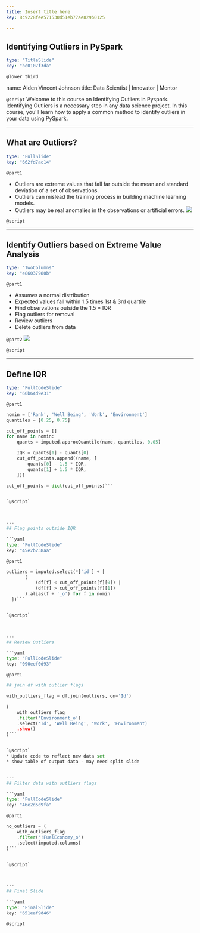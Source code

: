 ```yaml
---
title: Insert title here
key: 8c9228fee571530d51eb77ae829b0125

---
```

## Identifying Outliers in PySpark

```yaml
type: "TitleSlide"
key: "be0107f3da"
```

`@lower_third`

name: Aiden Vincent Johnson
title: Data Scientist | Innovator | Mentor


`@script`
Welcome to this course on Identifying Outliers in Pyspark. Identifying Outliers is a necessary step in any data science project. In this course, you'll learn how to apply a common method to identify outliers in your data using PySpark.


---
## What are Outliers?

```yaml
type: "FullSlide"
key: "662fd7ac14"
```

`@part1`
- Outliers are extreme values that fall far outside the mean and standard deviation of a set of observations.
- Outliers can mislead the training process in building machine learning models.
- Outliers may be real anomalies in the observations or artificial errors.
![](https://assets.datacamp.com/production/repositories/4360/datasets/4de2e3ca5ffa48ca1b2f931e7867ca462701dd76/outputpoly-1.png)


`@script`



---
## Identify Outliers based on Extreme Value Analysis

```yaml
type: "TwoColumns"
key: "e86037980b"
```

`@part1`
- Assumes a normal distribution
- Expected values fall within 1.5 times 1st & 3rd quartile
- Find observations outside the 1.5 * IQR
- Flag outliers for removal
- Review outliers
- Delete outliers from data


`@part2`
![](https://assets.datacamp.com/production/repositories/4360/datasets/09a5b441a0d3158dc1cbe8cfb35f1dc67b480a32/Screen%20Shot%202019-01-01%20at%207.50.41%20PM.png)


`@script`



---
## Define IQR

```yaml
type: "FullCodeSlide"
key: "60b64d9e31"
```

`@part1`
```python
nomin = ['Rank', 'Well Being', 'Work', 'Environment']
quantiles = [0.25, 0.75]

cut_off_points = []
for name in nomin:
    quants = imputed.approxQuantile(name, quantiles, 0.05)

    IQR = quants[1] - quants[0]
    cut_off_points.append((name, [
        quants[0] - 1.5 * IQR,
        quants[1] + 1.5 * IQR,
    ]))

cut_off_points = dict(cut_off_points)```


`@script`



---
## Flag points outside IQR

```yaml
type: "FullCodeSlide"
key: "45e2b238aa"
```

`@part1`
```python
outliers = imputed.select(*['id'] + [
       (
           (df[f] < cut_off_points[f][0]) |
           (df[f] > cut_off_points[f][1])
       ).alias(f + '_o') for f in nomin
  ])```


`@script`



---
## Review Outliers

```yaml
type: "FullCodeSlide"
key: "090eef0d93"
```

`@part1`
```python
## join df with outlier flags

with_outliers_flag = df.join(outliers, on='Id')

(
    with_outliers_flag
    .filter('Environment_o')
    .select('Id', 'Well Being', 'Work', 'Environment)
    .show()
)```


`@script`
* Update code to reflect new data set
* show table of output data - may need split slide


---
## Filter data with outliers flags

```yaml
type: "FullCodeSlide"
key: "46e2d5d9fa"
```

`@part1`
```python
no_outliers = (
    with_outliers_flag
    .filter('!FuelEconomy_o')
    .select(imputed.columns)
)```


`@script`



---
## Final Slide

```yaml
type: "FinalSlide"
key: "651eaf9d46"
```

`@script`


